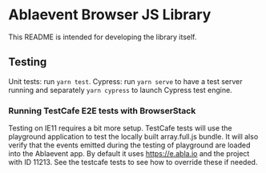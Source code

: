 # Ablaevent Browser JS Library

This README is intended for developing the library itself.

## Testing

Unit tests: run `yarn test`.
Cypress: run `yarn serve` to have a test server running and separately `yarn cypress` to launch Cypress test engine.

### Running TestCafe E2E tests with BrowserStack

Testing on IE11 requires a bit more setup. TestCafe tests will use the
playground application to test the locally built array.full.js bundle. It will
also verify that the events emitted during the testing of playground are loaded
into the Ablaevent app. By default it uses https://e.abla.io and the
project with ID 11213. See the testcafe tests to see how to override these if
needed. 

